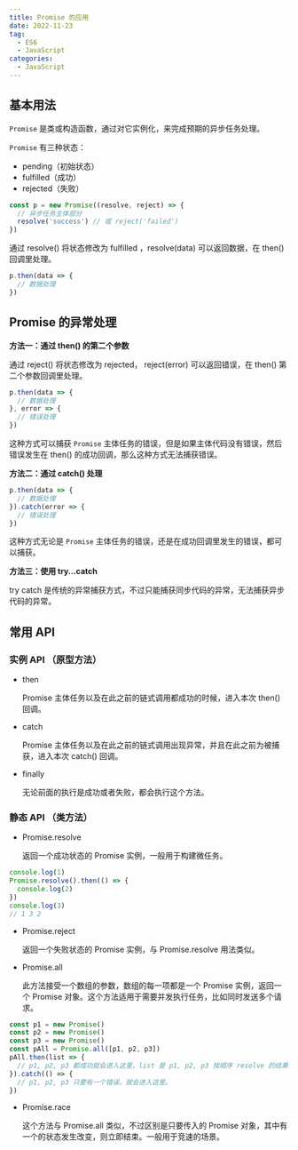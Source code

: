 ```yaml
---
title: Promise 的应用
date: 2022-11-23
tag:
  - ES6
  - JavaScript
categories:
  - JavaScript
---
```


## 基本用法

`Promise` 是类或构造函数，通过对它实例化，来完成预期的异步任务处理。

`Promise` 有三种状态：
- pending（初始状态）
- fulfilled（成功）
- rejected（失败）

```JavaScript
const p = new Promise((resolve, reject) => {
  // 异步任务主体部分
  resolve('success') // 或 reject('failed')
})
```

通过 resolve() 将状态修改为 fulfilled ，resolve(data) 可以返回数据，在 then() 回调里处理。

```JavaScript
p.then(data => {
  // 数据处理
})
```

## Promise 的异常处理

**方法一：通过 then() 的第二个参数**

通过 reject() 将状态修改为 rejected， reject(error) 可以返回错误，在 then() 第二个参数回调里处理。

```JavaScript
p.then(data => {
  // 数据处理
}, error => {
  // 错误处理
})
```

这种方式可以捕获 `Promise` 主体任务的错误，但是如果主体代码没有错误，然后错误发生在 then() 的成功回调，那么这种方式无法捕获错误。

**方法二：通过 catch() 处理**

```JavaScript
p.then(data => {
  // 数据处理
}).catch(error => {
  // 错误处理
})
```

这种方式无论是 `Promise` 主体任务的错误，还是在成功回调里发生的错误，都可以捕获。

**方法三：使用 try...catch**

try catch 是传统的异常捕获方式，不过只能捕获同步代码的异常，无法捕获异步代码的异常。

## 常用 API

### 实例 API （原型方法）

- then

  Promise 主体任务以及在此之前的链式调用都成功的时候，进入本次 then() 回调。

- catch

  Promise 主体任务以及在此之前的链式调用出现异常，并且在此之前为被捕获，进入本次 catch() 回调。

- finally

  无论前面的执行是成功或者失败，都会执行这个方法。

### 静态 API （类方法）

- Promise.resolve

  返回一个成功状态的 Promise 实例，一般用于构建微任务。

```JavaScript
console.log(1)
Promise.resolve().then(() => {
  console.log(2)
})
console.log(3)
// 1 3 2
```

- Promise.reject

  返回一个失败状态的 Promise 实例，与 Promise.resolve 用法类似。

- Promise.all

  此方法接受一个数组的参数，数组的每一项都是一个 Promise 实例，返回一个 Promise 对象。这个方法适用于需要并发执行任务，比如同时发送多个请求。

```JavaScript
const p1 = new Promise()
const p2 = new Promise()
const p3 = new Promise()
const pAll = Promise.all([p1, p2, p3])
pAll.then(list => {
  // p1, p2, p3 都成功就会进入这里，list 是 p1, p2, p3 按顺序 resolve 的结果。
}).catch(() => {
  // p1, p2, p3 只要有一个错误，就会进入这里。
})
```

- Promise.race

  这个方法与 Promise.all 类似，不过区别是只要传入的 Promise 对象，其中有一个的状态发生改变，则立即结束。一般用于竞速的场景。